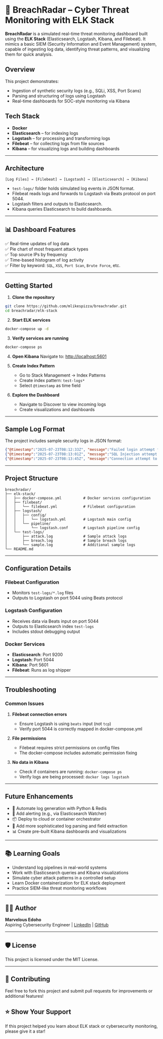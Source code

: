 # 🚨 BreachRadar – Cyber Threat Monitoring with ELK Stack

**BreachRadar** is a simulated real-time threat monitoring dashboard built using the **ELK Stack** (Elasticsearch, Logstash, Kibana, and Filebeat). It mimics a basic SIEM (Security Information and Event Management) system, capable of ingesting log data, identifying threat patterns, and visualizing them for quick analysis.

## Overview

This project demonstrates:
- Ingestion of synthetic security logs (e.g., SQLi, XSS, Port Scans)
- Parsing and structuring of logs using Logstash
- Real-time dashboards for SOC-style monitoring via Kibana

## Tech Stack

- **Docker**
- **Elasticsearch** – for indexing logs
- **Logstash** – for processing and transforming logs
- **Filebeat** – for collecting logs from file sources
- **Kibana** – for visualizing logs and building dashboards

---

## Architecture

```
[Log Files] → [Filebeat] → [Logstash] → [Elasticsearch] → [Kibana]
```

- `test-logs/` folder holds simulated log events in JSON format.
- Filebeat reads logs and forwards to Logstash via Beats protocol on port 5044.
- Logstash filters and outputs to Elasticsearch.
- Kibana queries Elasticsearch to build dashboards.

---

## 📊 Dashboard Features

✅ Real-time updates of log data  
✅ Pie chart of most frequent attack types  
✅ Top source IPs by frequency  
✅ Time-based histogram of log activity  
✅ Filter by keyword: `SQL`, `XSS`, `Port Scan`, `Brute Force`, etc.

---

## Getting Started

1. **Clone the repository**
```bash
git clone https://github.com/mlikespizza/breachradar.git
cd breachradar/elk-stack
```

2. **Start ELK services**
```bash
docker-compose up -d
```

3. **Verify services are running**
```bash
docker-compose ps
```

4. **Open Kibana**
   Navigate to: [http://localhost:5601](http://localhost:5601)

5. **Create Index Pattern**
   - Go to Stack Management → Index Patterns
   - Create index pattern: `test-logs*`
   - Select `@timestamp` as time field

6. **Explore the Dashboard**
   - Navigate to Discover to view incoming logs
   - Create visualizations and dashboards

---

## Sample Log Format

The project includes sample security logs in JSON format:

```json
{"@timestamp":"2025-07-23T08:12:33Z", "message":"Failed login attempt from IP 192.168.1.15 to /admin using username 'admin'"}
{"@timestamp":"2025-07-23T08:13:01Z", "message":"SQL Injection attempt detected in URL parameter from 172.16.0.4 -> /login.php?user=admin'--"}
{"@timestamp":"2025-07-23T08:13:45Z", "message":"Connection attempt to blocked port 23 (Telnet) from external IP 203.0.113.8"}
```

---

## Project Structure

```
breachradar/
├── elk-stack/
│   ├── docker-compose.yml          # Docker services configuration
│   ├── filebeat/
│   │   └── filebeat.yml            # Filebeat configuration
│   ├── logstash/
│   │   ├── config/
│   │   │   └── logstash.yml        # Logstash main config
│   │   └── pipeline/
│   │       └── logstash.conf       # Logstash pipeline config
│   └── test-logs/
│       ├── attack.log              # Sample attack logs
│       ├── breach.log              # Sample breach logs
│       └── sample.log              # Additional sample logs
└── README.md
```

---

## Configuration Details

### Filebeat Configuration
- Monitors `test-logs/*.log` files
- Outputs to Logstash on port 5044 using Beats protocol

### Logstash Configuration
- Receives data via Beats input on port 5044
- Outputs to Elasticsearch index `test-logs`
- Includes stdout debugging output

### Docker Services
- **Elasticsearch**: Port 9200
- **Logstash**: Port 5044
- **Kibana**: Port 5601
- **Filebeat**: Runs as log shipper

---

## Troubleshooting

### Common Issues

1. **Filebeat connection errors**
   - Ensure Logstash is using `beats` input (not `tcp`)
   - Verify port 5044 is correctly mapped in docker-compose.yml

2. **File permissions**
   - Filebeat requires strict permissions on config files
   - The docker-compose includes automatic permission fixing

3. **No data in Kibana**
   - Check if containers are running: `docker-compose ps`
   - Verify logs are being processed: `docker logs logstash`

---

## Future Enhancements

* 🔁 Automate log generation with Python & Redis
* 🔔 Add alerting (e.g., via Elasticsearch Watcher)
* 📦 Deploy to cloud or container orchestrator
* 🎯 Add more sophisticated log parsing and field extraction
* 📊 Create pre-built Kibana dashboards and visualizations

---

## 📚 Learning Goals

* Understand log pipelines in real-world systems
* Work with Elasticsearch queries and Kibana visualizations
* Simulate cyber attack patterns in a controlled setup
* Learn Docker containerization for ELK stack deployment
* Practice SIEM-like threat monitoring workflows

---

## 🧑‍💻 Author

**Marvelous Edoho**  
Aspiring Cybersecurity Engineer | [LinkedIn](https://linkedin.com/in/marvelous-edoho) | [GitHub](https://github.com/mlikespizza)

---

## 🛡️ License

This project is licensed under the MIT License.

---

## 🤝 Contributing

Feel free to fork this project and submit pull requests for improvements or additional features!

## ⭐ Show Your Support

If this project helped you learn about ELK stack or cybersecurity monitoring, please give it a star!
